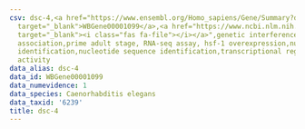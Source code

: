 ```yaml
---
csv: dsc-4,<a href="https://www.ensembl.org/Homo_sapiens/Gene/Summary?db=core;g=WBGene00001099"
  target="_blank">WBGene00001099</a>,<a href="https://www.ncbi.nlm.nih.gov/pubmed/30894454"
  target="_blank"><i class="fas fa-file"></i></a>",genetic interference,functional
  association,prime adult stage, RNA-seq assay, hsf-1 overexpression,nucleotide sequence
  identification,nucleotide sequence identification,transcriptional regulation,up-regulates
  activity
data_alias: dsc-4
data_id: WBGene00001099
data_numevidence: 1
data_species: Caenorhabditis elegans
data_taxid: '6239'
title: dsc-4
---
```

